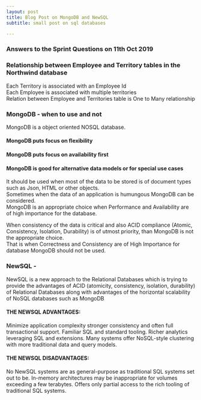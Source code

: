 ```yaml
---
layout: post
title: Blog Post on MongoDB and NewSQL
subtitle: small post on sql databases

---
```



### Answers to the Sprint Questions on 11th Oct 2019

### Relationship between Employee and Territory tables in the Northwind database  


Each Territory is associated with an Employee Id  
Each Employee is associated with multiple territories  
Relation between Employee and Territories table is One to Many relationship  


### MongoDB - when to use and not

MongoDB is a object oriented NOSQL database.  

#### MongoDB puts focus on flexibility
#### MongoDB puts focus on availability first
#### MongoDB is good for alternative data models or for special use cases

It should be used when most of the data to be stored is of document types such as Json, HTML or other objects.  
Sometimes when the data of an application is humungous MongoDB can be considered.  
MongoDB is an appropriate choice when Performance and Availability are of high importance for the database.  
  
  
When consistency of the data is critical and also ACID compliance (Atomic, Consistency, Isolation, Durability) is of utmost priority, than MongoDB is not the appropriate choice.  
That is when Correctness and Consistency are of High Importance for database MongoDB should not be used.  


### NewSQL - 

NewSQL is a new approach to the Relational Databases which is trying to provide the advantages of 
ACID (atomicity, consistency, isolation, durability) of Relational Databases along with advantages
of the horizontal scalability of NoSQL databases such as MongoDB

#### THE NEWSQL ADVANTAGES:

Minimize application complexity stronger consistency and often full transactional support.
Familiar SQL and standard tooling.
Richer analytics leveraging SQL and extensions.
Many systems offer NoSQL-style clustering with more traditional data and query models.

#### THE NEWSQL DISADVANTAGES:

No NewSQL systems are as general-purpose as traditional SQL systems set out to be.
In-memory architectures may be inappropriate for volumes exceeding a few terabytes.
Offers only partial access to the rich tooling of traditional SQL systems.
